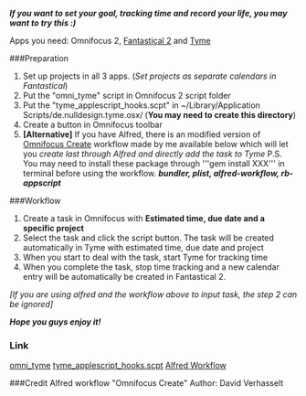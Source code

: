 ***If you want to set your goal, tracking time and record your life, you may want to try this :)***

Apps you need: Omnifocus 2, [Fantastical 2](https://flexibits.com/fantastical) and [Tyme](http://tyme-app.com)

###Preparation
1. Set up projects in all 3 apps. (*Set projects as separate calendars in Fantastical*)
2. Put the "omni_tyme" script in Omnifocus 2 script folder
1. Put the "tyme_applescript_hooks.scpt" in ~/Library/Application Scripts/de.nulldesign.tyme.osx/ (**You may need to create this directory**)
1. Create a button in Omnifocus toolbar
1. **[Alternative]** If you have Alfred, there is an modified version of [Omnifocus Create](http://www.alfredforum.com/topic/5821-omnifocus-create-yet-another/?hl=omnifocus) workflow made by me available below which will let you *create last through Alfred and directly add the task to Tyme*
   P.S. You may need to install these package through '''gem install XXX''' in terminal before using the workflow. ***bundler, plist, alfred-workflow, rb-appscript***


###Workflow
1. Create a task in Omnifocus with **Estimated time, due date and a specific project**
1. Select the task and click the script button. The task will be created automatically in Tyme with estimated time, due date and project
1. When you start to deal with the task, start Tyme for tracking time
1. When you complete the task, stop time tracking and a new calendar entry will be automatically be created in Fantastical 2.

*[If you are using alfred and the workflow above to input task, the step 2 can be ignored]*

***Hope you guys enjoy it!***

### Link
[omni_tyme](https://github.com/fuxialexander/Applescript/blob/master/omni_tyme.scpt?raw=true)
[tyme_applescript_hooks.scpt](https://github.com/fuxialexander/Applescript/blob/master/tyme_applescript_hooks.scpt?raw=true)
[Alfred Workflow](https://github.com/fuxialexander/Applescript/blob/master/Omnifocus%20Create.alfredworkflow?raw=true)

###Credit 
Alfred workflow "Omnifocus Create" Author: David Verhasselt
